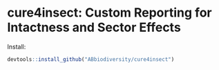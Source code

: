 # cure4insect: Custom Reporting for Intactness and Sector Effects

Install:

```R
devtools::install_github("ABbiodiversity/cure4insect")
```
